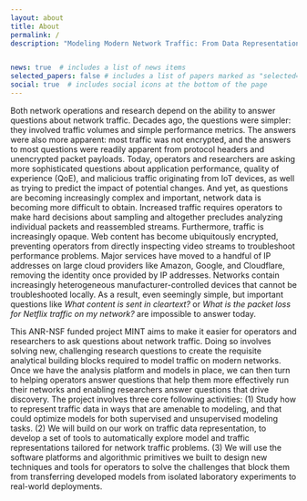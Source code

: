 ```yaml
---
layout: about
title: About
permalink: /
description: "Modeling Modern Network Traffic: From Data Representation to Automated Machine Learning"


news: true  # includes a list of news items
selected_papers: false # includes a list of papers marked as "selected={true}"
social: true  # includes social icons at the bottom of the page
---
```


Both network operations and research depend on the ability to answer questions about network traffic. Decades ago, the questions were simpler: they involved traffic volumes and simple performance metrics. The answers were also more apparent: most traffic was not encrypted, and the answers to most questions were readily apparent from protocol headers and unencrypted packet payloads. Today, operators and researchers are asking more sophisticated questions about application performance, quality of experience (QoE), and malicious traffic originating from IoT devices, as well as trying to predict the impact of potential changes. And yet, as questions are becoming increasingly complex and important, network data is becoming more difficult to obtain. Increased traffic requires operators to make hard decisions about sampling and altogether precludes analyzing individual packets and reassembled streams. Furthermore, traffic is increasingly opaque. Web content has become ubiquitously encrypted, preventing operators from directly inspecting video streams to troubleshoot performance problems. Major services have moved to a handful of IP addresses on large cloud providers like Amazon, Google, and Cloudflare, removing the identity once provided by IP addresses. Networks contain increasingly heterogeneous manufacturer-controlled devices that cannot be troubleshooted locally. As a result, even seemingly simple, but important questions like *What content is sent in cleartext?* or *What is the packet loss for Netflix traffic on my network?* are impossible to answer today.

This ANR-NSF funded project MINT aims to make it easier for operators and researchers to ask questions about network traffic. Doing so involves solving new, challenging research questions to create the requisite analytical building blocks required to model traffic on modern networks. Once we have the analysis platform and models in place, we can then turn to helping operators answer questions that help them more effectively run their networks and enabling researchers answer questions that drive discovery. The project involves three core following activities: (1) Study how to represent traffic data in ways that are amenable to modeling, and that could optimize models for both supervised and unsupervised modeling tasks. (2) We will build on our work on traffic data representation, to develop a set of tools to automatically explore model and traffic representations tailored for network traffic problems. (3) We will use the software platforms and algorithmic primitives we built to design new techniques and tools for operators to solve the challenges that block them from transferring developed models from isolated laboratory experiments to real-world deployments. 